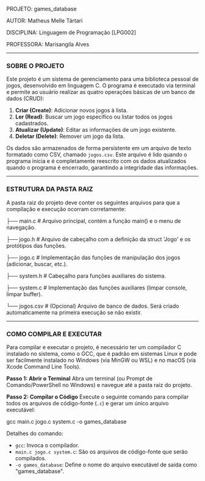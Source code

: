 
PROJETO: games_database

AUTOR: Matheus Melle Tártari

DISCIPLINA: Linguagem de Programação [LPG002]

PROFESSORA: Marisangila Alves

---

### SOBRE O PROJETO

Este projeto é um sistema de gerenciamento para uma biblioteca pessoal de jogos, desenvolvido em linguagem C. O programa é executado via terminal e permite ao usuário realizar as quatro operações básicas de um banco de dados (CRUD):

1.  **Criar (Create)**: Adicionar novos jogos à lista.
2.  **Ler (Read)**: Buscar um jogo específico ou listar todos os jogos cadastrados.
3.  **Atualizar (Update)**: Editar as informações de um jogo existente.
4.  **Deletar (Delete)**: Remover um jogo da lista.

Os dados são armazenados de forma persistente em um arquivo de texto formatado como CSV, chamado `jogos.csv`. Este arquivo é lido quando o programa inicia e é completamente reescrito com os dados atualizados quando o programa é encerrado, garantindo a integridade das informações.

-----------------------------------------------------

### ESTRUTURA DA PASTA RAIZ

A pasta raiz do projeto deve conter os seguintes arquivos para que a compilação e execução ocorram corretamente:

├── main.c              # Arquivo principal, contém a função main() e o menu de navegação.

├── jogo.h              # Arquivo de cabeçalho com a definição da struct 'Jogo' e os protótipos das funções.

├── jogo.c              # Implementação das funções de manipulação dos jogos (adicionar, buscar, etc.).

├── system.h            # Cabeçalho para funções auxiliares do sistema.

├── system.c            # Implementação das funções auxiliares (limpar console, limpar buffer).

└── jogos.csv           # (Opcional) Arquivo de banco de dados. Será criado automaticamente na primeira execução se não existir.

-----------------------------------------------------

### COMO COMPILAR E EXECUTAR

Para compilar e executar o projeto, é necessário ter um compilador C instalado no sistema, como o GCC, que é padrão em sistemas Linux e pode ser facilmente instalado no Windows (via MinGW ou WSL) e no macOS (via Xcode Command Line Tools).

**Passo 1: Abrir o Terminal**
Abra um terminal (ou Prompt de Comando/PowerShell no Windows) e navegue até a pasta raiz do projeto.

**Passo 2: Compilar o Código**
Execute o seguinte comando para compilar todos os arquivos de código-fonte (`.c`) e gerar um único arquivo executável:

gcc main.c jogo.c system.c -o games_database

Detalhes do comando:
- `gcc`: Invoca o compilador.
- `main.c jogo.c system.c`: São os arquivos de código-fonte que serão compilados.
- `-o games_database`: Define o nome do arquivo executável de saída como "games_database".

